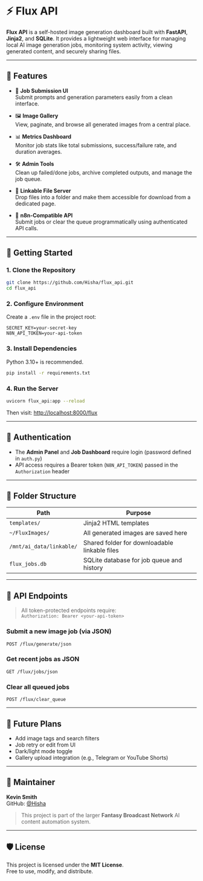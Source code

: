 # ⚡ Flux API

**Flux API** is a self-hosted image generation dashboard built with **FastAPI**, **Jinja2**, and **SQLite**. It provides a lightweight web interface for managing local AI image generation jobs, monitoring system activity, viewing generated content, and securely sharing files.

---

## 🌟 Features

- 🧠 **Job Submission UI**  
  Submit prompts and generation parameters easily from a clean interface.

- 🖼️ **Image Gallery**  
  View, paginate, and browse all generated images from a central place.

- 📊 **Metrics Dashboard**  
  Monitor job stats like total submissions, success/failure rate, and duration averages.

- 🛠️ **Admin Tools**  
  Clean up failed/done jobs, archive completed outputs, and manage the job queue.

- 🔗 **Linkable File Server**  
  Drop files into a folder and make them accessible for download from a dedicated page.

- 🔁 **n8n-Compatible API**  
  Submit jobs or clear the queue programmatically using authenticated API calls.

---

## 🚀 Getting Started

### 1. Clone the Repository

```bash
git clone https://github.com/Hisha/flux_api.git
cd flux_api
```

### 2. Configure Environment

Create a `.env` file in the project root:

```env
SECRET_KEY=your-secret-key
N8N_API_TOKEN=your-api-token
```

### 3. Install Dependencies

Python 3.10+ is recommended.

```bash
pip install -r requirements.txt
```

### 4. Run the Server

```bash
uvicorn flux_api:app --reload
```

Then visit: [http://localhost:8000/flux](http://localhost:8000/flux)

---

## 🔐 Authentication

- The **Admin Panel** and **Job Dashboard** require login (password defined in `auth.py`)
- API access requires a Bearer token (`N8N_API_TOKEN`) passed in the `Authorization` header

---

## 📁 Folder Structure

| Path                      | Purpose                                          |
|---------------------------|--------------------------------------------------|
| `templates/`              | Jinja2 HTML templates                            |
| `~/FluxImages/`           | All generated images are saved here              |
| `/mnt/ai_data/linkable/`  | Shared folder for downloadable linkable files    |
| `flux_jobs.db`            | SQLite database for job queue and history        |

---

## 📡 API Endpoints

> All token-protected endpoints require:  
> `Authorization: Bearer <your-api-token>`

### Submit a new image job (via JSON)
```http
POST /flux/generate/json
```

### Get recent jobs as JSON
```http
GET /flux/jobs/json
```

### Clear all queued jobs
```http
POST /flux/clear_queue
```

---

## 📌 Future Plans

- Add image tags and search filters  
- Job retry or edit from UI  
- Dark/light mode toggle  
- Gallery upload integration (e.g., Telegram or YouTube Shorts)

---

## 👤 Maintainer

**Kevin Smith**  
GitHub: [@Hisha](https://github.com/Hisha)

> This project is part of the larger **Fantasy Broadcast Network** AI content automation system.

---

## 🛡️ License

This project is licensed under the **MIT License**.  
Free to use, modify, and distribute.
